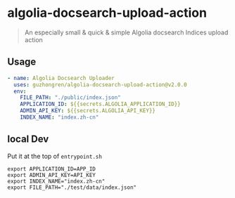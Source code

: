 # algolia-docsearch-upload-action

> An especially small & quick & simple Algolia docsearch Indices upload action

## Usage


```yaml
- name: Algolia Docsearch Uploader
  uses: guzhongren/algolia-docsearch-upload-action@v2.0.0
  env:
    FILE_PATH: "./public/index.json"
    APPLICATION_ID: ${{secrets.ALGOLIA_APPLICATION_ID}}
    ADMIN_API_KEY: ${{secrets.ALGOLIA_API_KEY}}
    INDEX_NAME: "index.zh-cn"
```

## local Dev

Put it at the top of `entrypoint.sh`

```shell
export APPLICATION_ID=APP_ID
export ADMIN_API_KEY=API_KEY
export INDEX_NAME="index.zh-cn"
export FILE_PATH="./test/data/index.json"
```
